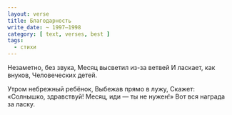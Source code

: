 ```yaml
---
layout: verse
title: Благодарность
write_date: ~ 1997–1998
category: [ text, verses, best ]
tags:
  - стихи
---
```

Незаметно, без звука,
Месяц высветил из-за ветвей
И ласкает, как внуков,
Человеческих детей.

Утром небрежный ребёнок,
Выбежав прямо в лужу,
Скажет: «Солнышко, здравствуй!
Месяц, иди — ты не нужен!»
Вот вся награда за ласку.
